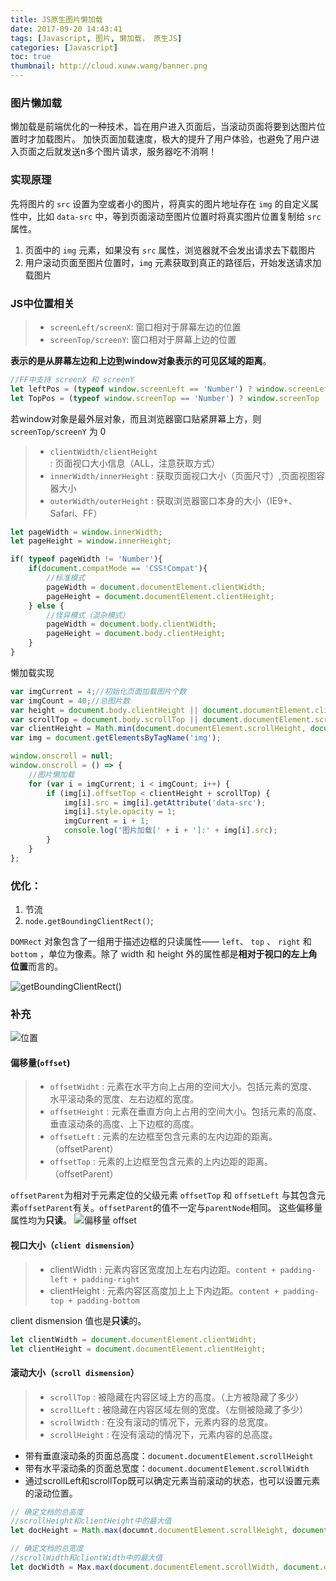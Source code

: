 ```yaml
---
title: JS原生图片懒加载
date: 2017-09-20 14:43:41
tags: [Javascript, 图片, 懒加载， 原生JS]
categories: [Javascript]
toc: true
thumbnail: http://cloud.xuww.wang/banner.png
---
```


### 图片懒加载
懒加载是前端优化的一种技术，旨在用户进入页面后，当滚动页面将要到达图片位置时才加载图片。
加快页面加载速度，极大的提升了用户体验，也避免了用户进入页面之后就发送n多个图片请求，服务器吃不消啊！

### 实现原理
先将图片的 `src` 设置为空或者小的图片，将真实的图片地址存在 `img` 的自定义属性中，比如 `data-src` 中，等到页面滚动至图片位置时将真实图片位置复制给 `src` 属性。

1. 页面中的 `img` 元素，如果没有 `src` 属性，浏览器就不会发出请求去下载图片
2. 用户滚动页面至图片位置时，`img` 元素获取到真正的路径后，开始发送请求加载图片

<!-- more -->
### JS中位置相关
> * `screenLeft/screenX`: 窗口相对于屏幕左边的位置 
> * `screenTop/screenY`: 窗口相对于屏幕上边的位置

**表示的是从屏幕左边和上边到window对象表示的可见区域的距离**。

```javascript
//FF中支持 screenX 和 screenY
let leftPos = (typeof window.screenLeft == 'Number') ? window.screenLeft : window.screenX;
let TopPos = (typeof window.screenTop == 'Number') ? window.screenTop : window.screenY;
```

若window对象是最外层对象，而且浏览器窗口贴紧屏幕上方，则 `screenTop/screenY` 为 0

> * `clientWidth/clientHeight` : 页面视口大小信息（ALL，注意获取方式）
> * `innerWidth/innerHeight` : 获取页面视口大小（页面尺寸）,页面视图容器大小
> * `outerWidth/outerHeight` : 获取浏览器窗口本身的大小（IE9+、Safari、FF）

```javascript
let pageWidth = window.innerWidth;
let pageHeight = window.innerHeight;

if( typeof pageWidth != 'Number'){
    if(document.compatMode == 'CSS!Compat'){
        //标准模式
        pageWidth = document.documentElement.clientWidth;
        pageHeight = document.documentElement.clientHeight;
    } else {
        //怪异模式（混杂模式）
        pageWidth = document.body.clientWidth;
        pageHeight = document.body.clientHeight;
    }
}
```

懒加载实现

```javascript
var imgCurrent = 4;//初始化页面加载图片个数
var imgCount = 40;//总图片数
var height = document.body.clientHeight || document.documentElement.clientHeight;
var scrollTop = document.body.scrollTop || document.documentElement.scrollTop;
var clientHeight = Math.min(document.documentElement.scrollHeight, document.documentElement.clientHeight);
var img = document.getElementsByTagName('img');

window.onscroll = null;
window.onscroll = () => {
    //图片懒加载
    for (var i = imgCurrent; i < imgCount; i++) {
        if (img[i].offsetTop < clientHeight + scrollTop) {
            img[i].src = img[i].getAttribute('data-src');
            img[i].style.opacity = 1;
            imgCurrent = i + 1;
            console.log('图片加载[' + i + ']:' + img[i].src);
        }
    }
};
```

### 优化：

1. 节流
2. `node.getBoundingClientRect()`;

`DOMRect` 对象包含了一组用于描述边框的只读属性—— `left`、 `top` 、 `right` 和 `bottom` ，单位为像素。除了 width 和 height 外的属性都是**相对于视口的左上角位置**而言的。

![getBoundingClientRect()](https://mdn.mozillademos.org/files/15087/rect.png)


<!-- <script async src="//jsfiddle.net/wangyutao/wd70mk9q/16/embed/"></script> -->

### 补充

![位置](http://cloud.xuww.wang/js-position.jpg)

#### 偏移量(`offset`)
> * `offsetWidht` : 元素在水平方向上占用的空间大小。包括元素的宽度、水平滚动条的宽度、左右边框的宽度。
> * `offsetHeight` : 元素在垂直方向上占用的空间大小。包括元素的高度、垂直滚动条的高度、上下边框的高度。
> * `offsetLeft` : 元素的左边框至包含元素的左内边距的距离。（offsetParent） 
> * `offsetTop` : 元素的上边框至包含元素的上内边距的距离。（offsetParent）

`offsetParent`为相对于元素定位的父级元素
`offsetTop` 和 `offsetLeft` 与其包含元素`offsetParent`有关。`offsetParent`的值不一定与`parentNode`相同。
这些偏移量属性均为**只读**。
![偏移量 offset](http://cloud.xuww.wang/offset.jpg)


#### 视口大小（`client dismension`）

> * clientWidth : 元素内容区宽度加上左右内边距。`content + padding-left + padding-right`
> * clientHeight : 元素内容区高度加上上下内边距。`content + padding-top + padding-bottom`

client dismension 值也是**只读**的。

```javascript
let clientWidth = document.documentElement.clientWidht;
let clientHeight = document.documentElement.clientHeight;
```

#### 滚动大小（`scroll dismension`）

> * `scrollTop` : 被隐藏在内容区域上方的高度。（上方被隐藏了多少）
> * `scrollLeft` : 被隐藏在内容区域左侧的宽度。（左侧被隐藏了多少）
> * `scrollWidth` : 在没有滚动的情况下，元素内容的总宽度。
> * `scrollHeight` : 在没有滚动的情况下，元素内容的总高度。

* 带有垂直滚动条的页面总高度：`document.documentElement.scrollHeight`
* 带有水平滚动条的页面总宽度：`document.documentElement.scrollWidth`
* 通过scrollLeft和scrollTop既可以确定元素当前滚动的状态，也可以设置元素的滚动位置。

```javascript
// 确定文档的总高度
//scrollHeight和clientHeight中的最大值
let docHeight = Math.max(documnt.documentElement.scrollHeight, document.documntElement.clientHeight);

// 确定文档的总宽度
//scrollWidth和clientWidth中的最大值
let docWidth = Max.max(document.documentElement.scrollWidth, document.documentElement.clientWidth);
```